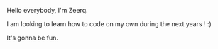 Hello everybody, I'm Zeerq.

I am looking to learn how to code on my own during the next years ! :)

It's gonna be fun.

